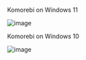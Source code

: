 Komorebi on Windows 11

![image](https://github.com/user-attachments/assets/5e6cfc4f-c792-4e9b-be7b-8430f5a74de0)

Komorebi on Windows 10

![image](https://github.com/user-attachments/assets/c5228bcf-7df0-456c-86a6-355e7f757d6f)

